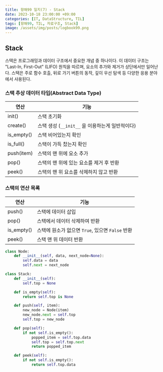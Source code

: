 ```yaml
---
title: 항해99 일지(7) - Stack
date: 2023-10-18 23:00:00 +09:00
categories: [IT, DataStructure, TIL]
tags: [항해99, TIL, 자료구조, Stack]
image: /assets/img/posts/logbook99.png
---
```


## Stack
스택은 프로그래밍과 데이터 구조에서 중요한 개념 중 하나이다. 이 데이터 구조는 "Last-In, First-Out" (LIFO) 원칙을 따르며, 요소의 추가와 제거가 상단에서만 일어난다. 스택은 주로 함수 호출, 뒤로 가기 버튼의 동작, 깊이 우선 탐색 등 다양한 응용 분야에서 사용된다.

### 스택 추상 데이터 타입(Abstract Data Type) 

| 연산  | 기능  |
|---|---|
| init()  | 스택 초기화  |
| create()  | 스택 생성 (`__init__` 을 이용하는게 일반적이다)  |
| is_empty()  | 스택 비어있는지 확인  |
| is_full()  | 스택이 가득 찼는지 확인  |
| push(item)  | 스택의 맨 위에 요소 추가  |
| pop()  | 스택의 맨 위에 있는 요소를 제거 후 반환  |
| peek()  | 스택의 맨 위 요소를 삭제하지 않고 반환  |

### 스택의 연산 목록

| 연산  | 기능  |
|---|---|
| push()   | 스택에 데이터 삽입   |
| pop()  | 스택에서 데이터 삭제하여 반환  |
| is_empty()  | 스택에 원소가 없으면 `True`, 있으면 `False` 반환|
| peek()  | 스택 맨 위 데이터 반환  |


```python
class Node:
    def __init__(self, data, next_node=None):
        self.data = data
        self.next = next_node

class Stack:
    def __init__(self):
        self.top = None

    def is_empty(self):
        return self.top is None

    def push(self, item):
        new_node = Node(item)
        new_node.next = self.top
        self.top = new_node

    def pop(self):
        if not self.is_empty():
            popped_item = self.top.data
            self.top = self.top.next
            return popped_item

    def peek(self):
        if not self.is_empty():
            return self.top.data

```